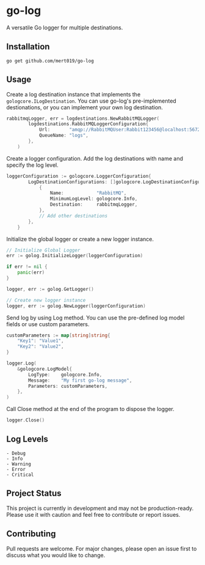 # go-log
A versatile Go logger for multiple destinations.

## Installation
```console
go get github.com/mert019/go-log
```

## Usage
Create a log destination instance that implements the `gologcore.ILogDestination`.
You can use go-log's pre-implemented destionations, or you can implement your own log destination.
```go
rabbitmqLogger, err = logdestinations.NewRabbitMQLogger(
		logdestinations.RabbitMQLoggerConfiguration{
			Url:       "amqp://RabbitMQUser:Rabbit123456@localhost:5672/",
			QueueName: "logs",
		},
	)
```

Create a logger configuration. Add the log destinations with name and specify the log level.
```go
loggerConfiguration := gologcore.LoggerConfiguration{
		LogDestinationConfigurations: []gologcore.LogDestinationConfiguration{
			{
				Name:            "RabbitMQ",
				MinimumLogLevel: gologcore.Info,
				Destination:     rabbitmqLogger,
			},
			// Add other destinations
		},
	}
```

Initialize the global logger or create a new logger instance.
```go
// Initialize Global Logger
err := golog.InitializeLogger(loggerConfiguration)

if err != nil {
    panic(err)
}

logger, err := golog.GetLogger()
```
```go
// Create new logger instance
logger, err := golog.NewLogger(loggerConfiguration)
```

Send log by using Log method. You can use the pre-defined log model fields or  use custom parameters.
```go
customParameters := map[string]string{
    "Key1": "Value1",
    "Key2": "Value2",
}

logger.Log(
    &gologcore.LogModel{
        LogType:    gologcore.Info,
        Message:    "My first go-log message",
        Parameters: customParameters,
    },
)
```

Call Close method at the end of the program to dispose the logger.
```go
logger.Close()
```

## Log Levels
```console
- Debug
- Info
- Warning
- Error
- Critical
```

## Project Status
This project is currently in development and may not be production-ready. Please use it with caution and feel free to contribute or report issues.

## Contributing
Pull requests are welcome. For major changes, please open an issue first to discuss what you would like to change.